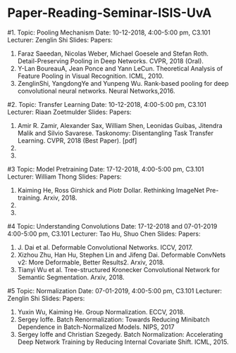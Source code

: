 # Paper-Reading-Seminar-ISIS-UvA


#1. 
Topic: Pooling Mechanism
Date: 10-12-2018, 4:00-5:00 pm, C3.101
Lecturer: Zenglin Shi
Slides: 
Papers:
1. Faraz Saeedan, Nicolas Weber, Michael Goesele and Stefan Roth. Detail-Preserving Pooling in Deep Networks. CVPR, 2018 (Oral).
2. Y-Lan BoureauA, Jean Ponce and Yann LeCun. Theoretical Analysis of Feature Pooling in Visual Recognition. ICML, 2010.
3. ZenglinShi, YangdongYe and Yunpeng Wu. Rank-based pooling for deep convolutional neural networks. Neural Networks,2016.

#2.
Topic: Transfer Learning
Date: 10-12-2018, 4:00-5:00 pm, C3.101
Lecturer: Riaan Zoetmulder
Slides:
Papers:
1. Amir R. Zamir, Alexander Sax, William Shen, Leonidas Guibas, Jitendra Malik and Silvio Savarese. Taskonomy: Disentangling Task Transfer Learning. CVPR, 2018 (Best Paper). [pdf]
2. 
3.

#3
Topic: Model Pretraining
Date: 17-12-2018, 4:00-5:00 pm, C3.101
Lecturer: William Thong
Slides:
Papers:
1. Kaiming He, Ross Girshick and Piotr Dollar. Rethinking ImageNet Pre-training. Arxiv, 2018.
2. 
3.

#4
Topic: Understanding Convolutions
Date: 17-12-2018 and 07-01-2019 4:00-5:00 pm, C3.101
Lecturer: Tao Hu, Shuo Chen
Slides:
Papers:
1. J. Dai et al. Deformable Convolutional Networks. ICCV, 2017.
2. Xizhou Zhu, Han Hu, Stephen Lin and Jifeng Dai. Deformable ConvNets v2: More Deformable, Better Results2. Arxiv, 2018.
3. Tianyi Wu et al. Tree-structured Kronecker Convolutional Network for Semantic Segmentation. Arxiv, 2018.

#5
Topic: Normalization
Date: 07-01-2019, 4:00-5:00 pm, C3.101
Lecturer: Zenglin Shi
Slides:
Papers:
1. Yuxin Wu, Kaiming He. Group Normalization. ECCV, 2018.
2. Sergey Ioffe. Batch Renormalization: Towards Reducing Minibatch Dependence in Batch-Normalized Models. NIPS, 2017
3. Sergey Ioffe and Christian Szegedy. Batch Normalization: Accelerating Deep Network Training by Reducing Internal Covariate Shift. ICML, 2015.
